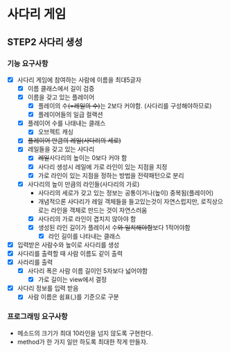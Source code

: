 # 사다리 게임

## STEP2 사다리 생성

### 기능 요구사항

 * [x] 사다리 게임에 참여하는 사람에 이름을 최대5글자
   * [x] 이름 클래스에서 길이 검증
   * [x] 이름을 갖고 있는 플레이어
       * [x] 플레이의 수~~(=레일의 수)~~는 2보다 커야함. (사다리를 구성해야하므로)
       * [x] 플레이어들의 일급 컬랙션
   * [x] 플레이어 수를 나태내는 클래스
     * [x] 오브젝트 캐싱
   * [x] ~~플레이어 만큼의 레일(사다리의 세로)~~
   * [x] 레일들을 갖고 있는 사다리
       * [x] ~~레일~~사다리의 높이는 0보다 커야 함
       * [x] 사다리 생성시 레일에 가로 라인이 있는 지점을 지정
       * [x] 가로 라인이 있는 지점을 정하는 방법을 전략패턴으로 분리
   * [x] 사다리의 높이 만큼의 라인들(사다리의 가로)
     * 사다리의 세로가 갖고 있는 정보는 공통이거나(높이) 중복됨(플레이어)
     * 개념적으론 사다리가 레일 객체들을 들고있는것이 자연스럽지만, 로직상으로는 라인을 객체로 만드는 것이 자연스러움
     * [x] 사다리의 가로 라인이 겹치지 않아야 함
     * [x] 생성된 라인 길이가 플레이서 수~~와 일치해야함~~보다 1적어야함
       * [x] 라인 길이를 나타내는 클래스
 * [x] 입력받은 사람수와 높이로 사다리를 생성
 * [x] 사다리를 출력할 때 사람 이름도 같이 출력
 * [x] 사라리를 출력
   * [x] 사다리 폭은 사람 이름 길이인 5자보다 넓어야함
     * [x] 가로 길이는 view에서 결정
 * [x] 사다리 정보를 입력 받음
   * [x] 사람 이름은 쉼표(,)를 기준으로 구분

### 프로그래밍 요구사항
 * 메소드의 크기가 최대 10라인을 넘지 않도록 구현한다.
 * method가 한 가지 일만 하도록 최대한 작게 만들자.
